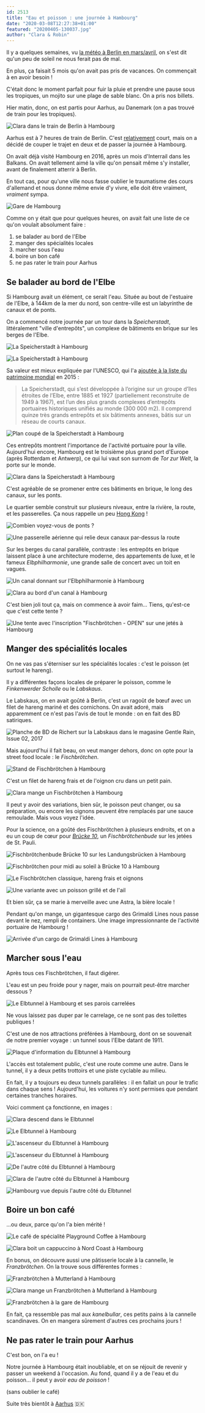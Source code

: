 ```yaml
---
id: 2513
title: "Eau et poisson : une journée à Hambourg"
date: "2020-03-08T12:27:38+01:00"
featured: "20200405-130037.jpg"
author: "Clara & Robin"
---
```


Il y a quelques semaines, vu
[la météo à Berlin en mars/avril](/2019/03/27/precipitations-ce-matin-a-berlin-eclaircies-dans-lapres-midi-et-grele-en-soiree/),
on s'est dit qu'un peu de soleil ne nous ferait pas de mal.

En plus, ça faisait 5 mois qu'on avait pas pris de vacances. On commençait à en
avoir besoin !

C'était donc le moment parfait pour fuir la pluie et prendre une pause sous les
tropiques, un mojito sur une plage de sable blanc. On a pris nos billets.

Hier matin, donc, on est partis pour Aarhus, au Danemark (on a pas trouvé de
train pour les tropiques).

![Clara dans le train de Berlin à Hambourg](20200405-072455.jpg)

Aarhus est à 7 heures de train de Berlin. C'est
[relativement](/2017/12/13/33-heures-transvietnamien/) court, mais on a décidé
de couper le trajet en deux et de passer la journée à Hambourg.

On avait déjà visité Hambourg en 2016, après un mois d'Interrail dans les
Balkans. On avait tellement aimé la ville qu'on pensait même s'y installer,
avant de finalement atterrir à Berlin.

En tout cas, pour qu'une ville nous fasse oublier le traumatisme des cours
d'allemand et nous donne même envie d'y vivre, elle doit être vraiment,
_vraiment_ sympa.

![Gare de Hambourg](20200405-093632.jpg "Bienvenue à Hambourg !")

Comme on y était que pour quelques heures, on avait fait une liste de ce qu'on
voulait absolument faire :

1. se balader au bord de l'Elbe
2. manger des spécialités locales
3. marcher sous l'eau
4. boire un bon café
5. ne pas rater le train pour Aarhus

## Se balader au bord de l'Elbe

Si Hambourg avait un élément, ce serait l'eau. Située au bout de l'estuaire de
l'Elbe, à 144km de la mer du nord, son centre-ville est un labyrinthe de canaux
et de ponts.

On a commencé notre journée par un tour dans la _Speicherstadt_, littéralement
"ville d'entrepôts", un complexe de bâtiments en brique sur les berges de
l'Elbe.

![La Speicherstadt à Hambourg](20200405-100217.jpg)

![La Speicherstadt à Hambourg](20200405-095218.jpg)

Sa valeur est mieux expliquée par l'UNESCO, qui l'a
[ajoutée à la liste du patrimoine mondial](https://whc.unesco.org/fr/list/1467)
en 2015 :

> La Speicherstadt, qui s’est développée à l’origine sur un groupe d’îles
> étroites de l’Elbe, entre 1885 et 1927 (partiellement reconstruite de 1949 à
> 1967), est l’un des plus grands complexes d’entrepôts portuaires historiques
> unifiés au monde (300 000 m2). Il comprend quinze très grands entrepôts et six
> bâtiments annexes, bâtis sur un réseau de courts canaux.

![Plan coupé de la Speicherstadt à Hambourg](Hamburg_Speicherstadt_1888_Querschnitt.jpg "Plan coupé de la Speicherstadt (Wikimedia, domaine public)")

Ces entrepôts montrent l'importance de l'activité portuaire pour la ville.
Aujourd'hui encore, Hambourg est le troisième plus grand port d'Europe (après
Rotterdam et Antwerp), ce qui lui vaut son surnom de _Tor zur Welt_, la porte
sur le monde.

![Clara dans la Speicherstadt à Hambourg](20200405-095607.jpg)

C'est agréable de se promener entre ces bâtiments en brique, le long des canaux,
sur les ponts.

Le quartier semble construit sur plusieurs niveaux, entre la rivière, la route,
et les passerelles. Ça nous rappelle un peu
[Hong Kong](/2018/08/22/au-detour-dune-ruelle-street-art-a-hong-kong) !

![](20200405-100938.jpg "Combien voyez-vous de ponts ?")

![](20200405-102445.jpg "Une passerelle aérienne qui relie deux canaux par-dessus la route")

Sur les berges du canal parallèle, contraste : les entrepôts en brique laissent
place à une architecture moderne, des appartements de luxe, et le fameux
_Elbphilharmonie_, une grande salle de concert avec un toit en vagues.

![Un canal donnant sur l'Elbphilharmonie à Hambourg](20200405-101314.jpg)

![Clara au bord d'un canal à Hambourg](20200405-101430.jpg)

C'est bien joli tout ça, mais on commence à avoir faim... Tiens, qu'est-ce que
c'est cette tente ?

![Une tente avec l'inscription "Fischbrötchen - OPEN" sur une jetés à Hambourg](20200405-101709.jpg)

## Manger des spécialités locales

On ne vas pas s'éterniser sur les spécialités locales : c'est le poisson (et
surtout le hareng).

Il y a différentes façons locales de préparer le poisson, comme le _Finkenwerder
Scholle_ ou le _Labskaus_.

Le Labskaus, on en avait goûté à Berlin, c'est un ragoût de bœuf avec un filet
de hareng mariné et des cornichons. On avait adoré, mais apparemment ce n'est
pas l'avis de tout le monde : on en fait des BD satiriques.

![Planche de BD de Richert sur la Labskaus dans le magasine Gentle Rain, Issue 02, 2017](20200405-114708.jpg "Planche par Hannes Richert, Magasine Gentle Rain, Issue 02, 2017")

Mais aujourd'hui il fait beau, on veut manger dehors, donc on opte pour la
street food locale : le _Fischbrötchen_.

![Stand de Fischbrötchen à Hambourg](20200405-101913.jpg)

C'est un filet de hareng frais et de l'oignon cru dans un petit pain.

![Clara mange un Fischbrötchen à Hambourg](20200405-101929.jpg)

Il peut y avoir des variations, bien sûr, le poisson peut changer, ou sa
préparation, ou encore les oignons peuvent être remplacés par une sauce
remoulade. Mais vous voyez l'idée.

Pour la science, on a goûté des Fischbrötchen à plusieurs endroits, et on a eu
un coup de cœur pour _[Brücke 10](https://bruecke10.com/)_, un
_Fischbrötchenbude_ sur les jetées de St. Pauli.

![Fischbrötchenbude Brücke 10 sur les Landungsbrücken à Hambourg](20200405-121057.jpg)

![Fischbrötchen pour midi au soleil à Brücke 10 à Hambourg](20200405-121523.jpg "On vous avait dit qu'on aurait du soleil en sortant de Berlin !")

![Le Fischbrötchen classique, hareng frais et oignons](20200405-121610.jpg "Le Fischbrötchen classique, hareng frais et oignons")

![Une variante avec un poisson grillé et de l'ail](20200405-121615.jpg "Une variante avec un poisson grillé et de l'ail")

Et bien sûr, ça se marie à merveille avec une Astra, la bière locale !

Pendant qu'on mange, un gigantesque cargo des Grimaldi Lines nous passe devant
le nez, rempli de containers. Une image impressionnante de l'activité portuaire
de Hambourg !

![Arrivée d'un cargo de Grimaldi Lines à Hambourg](20200405-122600.jpg "Une partie des 9 millions de containers qui arrivent à Hambourg chaque année")

## Marcher sous l'eau

Après tous ces Fischbrötchen, il faut digérer.

L'eau est un peu froide pour y nager, mais on pourrait peut-être marcher dessous
?

![Le Elbtunnel à Hambourg et ses parois carrelées](20200405-124917.jpg)

Ne vous laissez pas duper par le carrelage, ce ne sont pas des toilettes
publiques !

C'est une de nos attractions préférées à Hambourg, dont on se souvenait de notre
premier voyage : un tunnel sous l'Elbe datant de 1911.

![Plaque d'information du Elbtunnel à Hambourg](20200405-124453.jpg)

L'accès est totalement public, c'est une route comme une autre. Dans le tunnel,
il y a deux petits trottoirs et une piste cyclable au milieu.

En fait, il y a toujours eu deux tunnels parallèles : il en fallait un pour le
trafic dans chaque sens ! Aujourd'hui, les voitures n'y sont permises que
pendant certaines tranches horaires.

Voici comment ça fonctionne, en images :

![Clara descend dans le Elbtunnel](20200405-124551.jpg "On descend à une vingtaine de mètres sous l'eau...")

![Le Elbtunnel à Hambourg](20200405-124859.jpg "...on traverse les 400 mètres qui nous séparent de l'autre rive...")

![L'ascenseur du Elbtunnel à Hambourg](20200405-124824.jpg "...pour remonter, on prend l'ascenseur, pas parce qu'on est paresseux (bien sûr que non)...")

![L'ascenseur du Elbtunnel à Hambourg](20200405-124639.jpg "...mais parce que l'ascenseur est une attraction en soi.")

![De l'autre côté du Elbtunnel à Hambourg](20200405-125912.jpg "On est de l'autre côté !")

![Clara de l'autre côté du Elbtunnel à Hambourg](20200405-125922.jpg "On regarde la vue et les mouettes...")

![Hambourg vue depuis l'autre côté du Elbtunnel](20200405-130037.jpg "...et finalement, on refait la même chose dans le sens inverse.")

## Boire un bon café

...ou deux, parce qu'on l'a bien mérité !

![Le café de spécialité Playground Coffee à Hambourg](20200405-112344.jpg "Une première tasse à Playground, un super café torréfacteur à St. Pauli...")

![Clara boit un cappuccino à Nord Coast à Hambourg](20200405-141402.jpg "...et une deuxième à Nord Coast, un café qu'on avait déjà visité en 2016 !")

En bonus, on découvre aussi une pâtisserie locale à la cannelle, le
_Franzbrötchen_. On la trouve sous différentes formes :

![Franzbrötchen à Mutterland à Hambourg](20200405-153836.jpg "En forme d'escargot au café Mutterland")

![Clara mange un Franzbrötchen à Mutterland à Hambourg](20200405-153737.jpg)

![Franzbrötchen à la gare de Hambourg](20200405-163648.jpg "En forme de croissant aplati à la gare de Hambourg")

En fait, ça ressemble pas mal aux _kanelbullar_, ces petits pains à la cannelle
scandinaves. On en mangera sûrement d'autres ces prochains jours !

## Ne pas rater le train pour Aarhus

C'est bon, on l'a eu !

Notre journée à Hambourg était inoubliable, et on se réjouit de revenir y passer
un weekend à l'occasion. Au fond, quand il y a de l'eau et du poisson... il peut
y avoir _eau de poisson_ !

(sans oublier le café)

Suite très bientôt à
[Aarhus](/2020/03/11/9-choses-incontournables-a-faire-a-aarhus/) 🇩🇰
